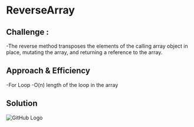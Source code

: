 # ReverseArray

## Challenge :
-The reverse method transposes the elements of the calling array object in place, mutating the array, and returning a reference to the array.

## Approach & Efficiency
-For Loop
-O(n) length of the loop in the array 

## Solution

![GitHub Logo](/assests/reversearrayimg.PNG)